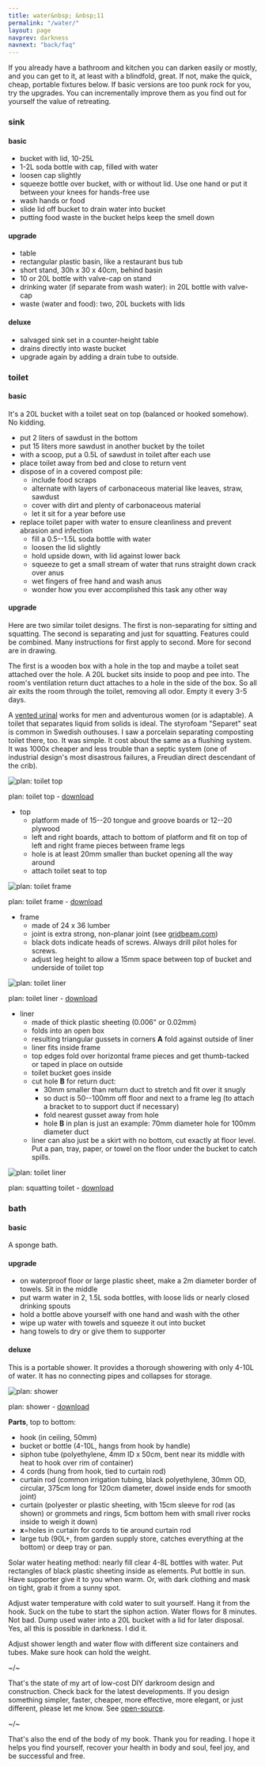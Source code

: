 ```yaml
---
title: water&nbsp; &nbsp;11
permalink: "/water/"
layout: page
navprev: darkness
navnext: "back/faq"
---
```


If you already have a bathroom and kitchen you can darken easily or mostly, and you can get to it, at least with a blindfold, great. If not, make the quick, cheap, portable fixtures below. If basic versions are too punk rock for you, try the upgrades. You can incrementally improve them as you find out for yourself the value of retreating.

### sink

#### basic

- bucket with lid, 10-25L
- 1-2L soda bottle with cap, filled with water
- loosen cap slightly
- squeeze bottle over bucket, with or without lid. Use one hand or put it between your knees for hands-free use
- wash hands or food
- slide lid off bucket to drain water into bucket
- putting food waste in the bucket helps keep the smell down

#### upgrade

- table
- rectangular plastic basin, like a restaurant bus tub
- short stand, 30h x 30 x 40cm, behind basin
- 10 or 20L bottle with valve-cap on stand
- drinking water (if separate from wash water): in 20L bottle with valve-cap
- waste (water and food): two, 20L buckets with lids

#### deluxe

- salvaged sink set in a counter-height table
- drains directly into waste bucket
- upgrade again by adding a drain tube to outside. 

### toilet

#### basic

It's a 20L bucket with a toilet seat on top (balanced or hooked somehow). No kidding.
    
- put 2 liters of sawdust in the bottom
- put 15 liters more sawdust in another bucket by the toilet
- with a scoop, put a 0.5L of sawdust in toilet after each use
- place toilet away from bed and close to return vent
- dispose of in a covered compost pile:
    - include food scraps 
    - alternate with layers of carbonaceous material like leaves, straw, sawdust
    - cover with dirt and plenty of carbonaceous material
    - let it sit for a year before use
- replace toilet paper with water to ensure cleanliness and prevent abrasion and infection
    - fill a 0.5--1.5L soda bottle with water
    - loosen the lid slightly
    - hold upside down, with lid against lower back
    - squeeze to get a small stream of water that runs straight down crack over anus
    - wet fingers of free hand and wash anus
    - wonder how you ever accomplished this task any other way

#### upgrade

Here are two similar toilet designs. The first is non-separating for sitting and squatting. The second is separating and just for squatting. Features could be combined. Many instructions for first apply to second. More for second are in drawing.

The first is a wooden box with a hole in the top and maybe a toilet seat attached over the hole. A 20L bucket sits inside to poop and pee into. The room's ventilation return duct attaches to a hole in the side of the box. So all air exits the room through the toilet, removing all odor. Empty it every 3-5 days.

A [vented urinal](/reports/2x3-day#mechanical-report) works for men and adventurous women (or is adaptable). A toilet that separates liquid from solids is ideal. The styrofoam "Separet" seat is common in Swedish outhouses. I saw a porcelain separating composting toilet there, too. It was simple. It cost about the same as a flushing system. It was 1000x cheaper and less trouble than a septic system (one of industrial design's most disastrous failures, a Freudian direct descendant of the crib).

<!--&nbsp;-->

![plan: toilet top](/img/plan/image/toilet-top.png)

plan: toilet top - [download](/img/plan/toilet-top.pdf)

<!--&nbsp;-->

- top
    - platform made of 15--20 tongue and groove boards or 12--20 plywood
    - left and right boards, attach to bottom of platform and fit on top of left and right frame pieces between frame legs
    - hole is at least 20mm smaller than bucket opening all the way around 
    - attach toilet seat to top 

![plan: toilet frame](/img/plan/image/toilet-frame.png)

plan: toilet frame - [download](/img/plan/toilet-frame.pdf)

<!--&nbsp;-->

- frame
    - made of 24 x 36 lumber
    - joint is extra strong, non-planar joint (see [gridbeam.com](https://gridbeam.com))
    - black dots indicate heads of screws. Always drill pilot holes for screws.
    - adjust leg height to allow a 15mm space between top of bucket and underside of toilet top

![plan: toilet liner](/img/plan/image/toilet-liner.png)

plan: toilet liner - [download](/img/plan/toilet-liner.pdf)

<!--&nbsp;-->

- liner
    - made of thick plastic sheeting (0.006" or 0.02mm)
    - folds into an open box
    - resulting triangular gussets in corners **A** fold against outside of liner
    - liner fits inside frame
    - top edges fold over horizontal frame pieces and get thumb-tacked or taped in place on outside
    - toilet bucket goes inside 
    - cut hole **B** for return duct: 
        - 30mm smaller than return duct to stretch and fit over it snugly
        - so duct is 50--100mm off floor and next to a frame leg (to attach a bracket to to support duct if necessary) 
        - fold nearest gusset away from hole
        - hole **B** in plan is just an example: 70mm diameter hole for 100mm diameter duct
	- liner can also just be a skirt with no bottom, cut exactly at floor level. Put a pan, tray, paper, or towel on the floor under the bucket to catch spills.
	
<!--&nbsp;-->

![plan: toilet liner](/img/plan/image/toilet-squat.png)

plan: squatting toilet - [download](/img/plan/toilet-squat.pdf)

### bath

#### basic

A sponge bath.

#### upgrade

- on waterproof floor or large plastic sheet, make a 2m diameter border of towels. Sit in the middle 
- put warm water in 2, 1.5L soda bottles, with loose lids or nearly closed drinking spouts
- hold a bottle above yourself with one hand and wash with the other
- wipe up water with towels and squeeze it out into bucket
- hang towels to dry or give them to supporter

#### deluxe

This is a portable shower. It provides a thorough showering with only 4-10L of water. It has no connecting pipes and collapses for storage. 

![plan: shower](/img/plan/image/shower.png)

plan: shower - [download](/img/plan/shower.pdf)

<!--pagebreak-->

**Parts**, top to bottom:

- hook (in ceiling, 50mm)
- bucket or bottle (4-10L, hangs from hook by handle)
- siphon tube (polyethylene, 4mm ID x 50cm, bent near its middle with heat to hook over rim of container)
- 4 cords (hung from hook, tied to curtain rod)
- curtain rod (common irrigation tubing, black polyethylene, 30mm OD, circular, 375cm long for 120cm diameter, dowel inside ends for smooth joint)
- curtain (polyester or plastic sheeting, with 15cm sleeve for rod (as shown) or grommets and rings, 5cm bottom hem with small river rocks inside to weigh it down)
- **x**=holes in curtain for cords to tie around curtain rod
- large tub (90L+, from garden supply store, catches everything at the bottom) or deep tray or pan.

Solar water heating method: nearly fill clear 4-8L bottles with water. Put rectangles of black plastic sheeting inside as elements. Put bottle in sun. Have supporter give it to you when warm. Or, with dark clothing and mask on tight, grab it from a sunny spot.

Adjust water temperature with cold water to suit yourself. Hang it from the hook. Suck on the tube to start the siphon action. Water flows for 8 minutes. Not bad. Dump used water into a 20L bucket with a lid for later disposal. Yes, all this is possible in darkness. I did it.

Adjust shower length and water flow with different size containers and tubes. Make sure hook can hold the weight.

~/~

That's the state of my art of low-cost DIY darkroom design and construction. Check back for the latest developments. If you design something simpler, faster, cheaper, more effective, more elegant, or just different, please let me know. See [open-source](/front/introduction#open-source).

~/~

That's also the end of the body of my book. Thank you for reading. I hope it helps you find yourself, recover your health in body and soul, feel joy, and be successful and free.
